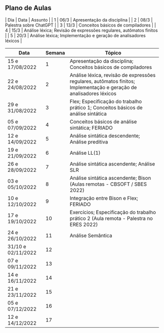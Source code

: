## Plano de Aulas

| Dia | Data | Assunto |
| 1   | 06/3 | Apresentação da disciplina |
| 2   | 08/3 | Palestra sobre ChatGPT |
| 3   | 13/3 | Conceitos básicos de compiladores |
| 4   | 15/3 | Análise léxica; Revisão de expressões regulares, autômatos finitos |
| 5   | 20/3 | Análise léxica; Implementação e geração de analisadores léxicos |


Data | Semana | Tópico
-- | -- | --
15 e 17/08/2022 | 1 | Apresentação da disciplina; Conceitos básicos de compiladores
22 e 24/08/2022 | 2 | Análise léxica, revisão de expressões regulares, autômatos finitos; Implementação e geração de analisadores léxicos
29 e 31/08/2022 | 3 | Flex; Especificação do trabalho prático 1; Conceitos básicos de análise sintática
05 e 07/09/2022 | 4 | Conceitos básicos de análise sintática; FERIADO
12 e 14/09/2022 | 5 | Análise sintática descendente; Análise preditiva
19 e 21/09/2022 | 6 | Análise LL(1)
26 e 28/09/2022 | 7 | Análise sintática ascendente; Análise SLR
03 e 05/10/2022 | 8 | Análise sintática ascendente; Bison (Aulas remotas - CBSOFT / SBES 2022)
10 e 12/10/2022 | 9 | Integração entre Bison e Flex; FERIADO
17 e 19/10/2022 | 10 | Exercícios; Especificação do trabalho prático 2 (Aula remota - Palestra no ERES 2022)
24 e 26/10/2022 | 11 | Análise Semântica
31/10 e 02/11/2022 | 12 |  
07 e 09/11/2022 | 13 |  
14 e 16/11/2022 | 14 | 
21 e 23/11/2022 | 15 | 
05 e 07/12/2022 | 16 | 
12 e 14/12/2022 | 17 | 
